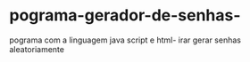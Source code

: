 # pograma-gerador-de-senhas-
pograma com a linguagem java script e html- irar gerar senhas aleatoriamente 
